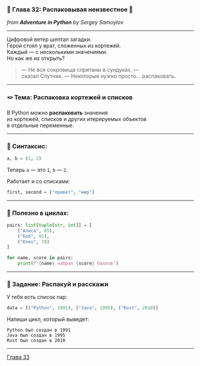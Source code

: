 ### 🎁 Глава 32: Распаковывая неизвестное 🧞  
*from **Adventure in Python** by Sergey Samoylov*

---

Цифровой ветер шептал загадки.  
Герой стоял у врат, сложенных из кортежей.  
Каждый — с несколькими значениями.  
Но как же их открыть?

> — Не все сокровища спрятаны в сундуках, —  
> сказал Спутник. — Некоторые нужно просто… распаковать.

---

### 🪢 Тема: Распаковка кортежей и списков

В Python можно **распаковать** значения  
из кортежей, списков и других итерируемых объектов  
в отдельные переменные.

---

### 🔧 Синтаксис:

```python
a, b = (1, 2)
```

Теперь `a` — это `1`, `b` — `2`.

Работает и со списками:

```python
first, second = ["привет", "мир"]
```

---

### 🧪 Полезно в циклах:

```python
pairs: list[tuple[str, int]] = [
    ("Алиса", 85),
    ("Боб", 91),
    ("Клео", 78)
]

for name, score in pairs:
    print(f"{name} набрал {score} баллов")
```

---

### 🧪 Задание: Распакуй и расскажи

У тебя есть список пар:

```python
data = [("Python", 1991), ("Java", 1995), ("Rust", 2010)]
```

Напиши цикл, который выведет:

```text
Python был создан в 1991
Java был создан в 1995
Rust был создан в 2010
```

---

[Глава 33](Chapter_33.md)
